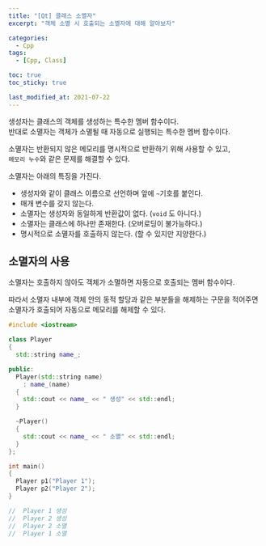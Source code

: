 ```yaml
---
title: "[Qt] 클래스 소멸자"
excerpt: "객체 소멸 시 호출되는 소멸자에 대해 알아보자"

categories:
  - Cpp
tags:
  - [Cpp, Class]

toc: true
toc_sticky: true

last_modified_at: 2021-07-22
---
```


생성자는 클래스의 객체를 생성하는 특수한 멤버 함수이다.   
반대로 소멸자는 객체가 소멸될 때 자동으로 실행되는 특수한 멤버 함수이다.

소멸자는 반환되지 않은 메모리를 명시적으로 반환하기 위해 사용할 수 있고,    
`메모리 누수`와 같은 문제를 해결할 수 있다.

소멸자는 아래의 특징을 가진다.

* 생성자와 같이 클래스 이름으로 선언하며 앞에 `~`기호를 붙인다.
* 매개 변수를 갖지 않는다.
* 소멸자는 생성자와 동일하게 반환값이 없다. (`void` 도 아니다.)
* 소멸자는 클래스에 하나만 존재한다. (오버로딩이 불가능하다.)
* 명시적으로 소멸자를 호출하지 않는다. (할 수 있지만 지양한다.)

## 소멸자의 사용

소멸자는 호출하지 않아도 객체가 소멸하면 자동으로 호출되는 멤버 함수이다.

따라서 소멸자 내부에 객체 안의 동적 할당과 같은 부분들을 해제하는 구문을 적어주면   
소멸자가 호출되어 자동으로 메모리를 해제할 수 있다.

```cpp
#include <iostream>

class Player
{
  std::string name_;

public:
  Player(std::string name)
    : name_(name)
  {
    std::cout << name_ << " 생성" << std::endl;
  }

  ~Player()
  {
    std::cout << name_ << " 소멸" << std::endl;
  }
};

int main()
{
  Player p1("Player 1");
  Player p2("Player 2");
}

//  Player 1 생성
//  Player 2 생성
//  Player 2 소멸
//  Player 1 소멸
```